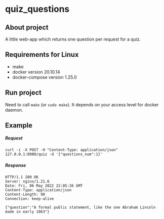 # quiz_questions

## About project
A little web-app which returns one question per request for a quiz.

## Requirements for Linux
- make
- docker version 20.10.14
- docker-compose version 1.25.0

## Run project
Need to call `make` (or `sudo make`). It depends on your access level for docker daemon.

## Example

##### Request
```
curl -i -X POST -H "Content-Type: application/json" 127.0.0.1:8080/quiz -d '{"questions_num":1}'
```

##### Response
```
HTTP/1.1 200 OK
Server: nginx/1.21.6
Date: Fri, 06 May 2022 22:05:36 GMT
Content-Type: application/json
Content-Length: 90
Connection: keep-alive

{"question":"A formal public statement, like the one Abraham Lincoln made in early 1863"}
```
